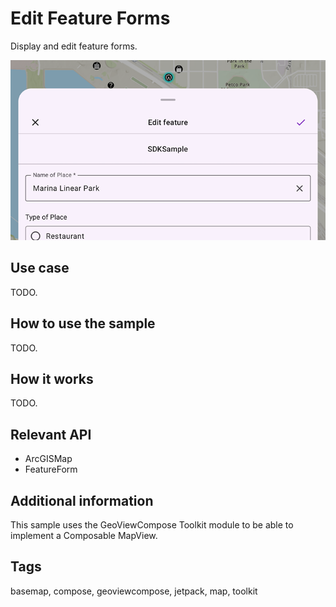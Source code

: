 # Edit Feature Forms

Display and edit feature forms.

![Image of edit feature forms](edit-feature-forms.png)

## Use case

TODO.

## How to use the sample

TODO.

## How it works

TODO.

## Relevant API

* ArcGISMap
* FeatureForm

## Additional information

This sample uses the GeoViewCompose Toolkit module to be able to implement a Composable MapView.

## Tags

basemap, compose, geoviewcompose, jetpack, map, toolkit
